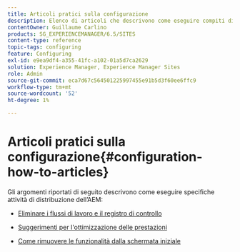 ```yaml
---
title: Articoli pratici sulla configurazione
description: Elenco di articoli che descrivono come eseguire compiti di implementazione specifici in AEM.
contentOwner: Guillaume Carlino
products: SG_EXPERIENCEMANAGER/6.5/SITES
content-type: reference
topic-tags: configuring
feature: Configuring
exl-id: e9ea9df4-a355-41fc-a102-01a5d7ca2629
solution: Experience Manager, Experience Manager Sites
role: Admin
source-git-commit: eca7d67c564501225997455e91b5d3f60ee6ffc9
workflow-type: tm+mt
source-wordcount: '52'
ht-degree: 1%

---
```


# Articoli pratici sulla configurazione{#configuration-how-to-articles}

Gli argomenti riportati di seguito descrivono come eseguire specifiche attività di distribuzione dell’AEM:

<!--
* [How to Use the Log Viewer](https://helpx.adobe.com/experience-manager/kb/logsviewer.html)
-->

* [Eliminare i flussi di lavoro e il registro di controllo](https://experienceleague.adobe.com/en/docs/experience-cloud-kcs/kbarticles/ka-24590)

* [Suggerimenti per l&#39;ottimizzazione delle prestazioni](https://experienceleague.adobe.com/docs/experience-manager-65/deploying/configuring/configuring-performance.html?lang=it)

* [Come rimuovere le funzionalità dalla schermata iniziale](/help/sites-developing/customizing-the-welcome-console.md)

<!--
* [How to Turn Off the Location Tracker Feature](https://helpx.adobe.com/experience-manager/kb/turn-off-geolocation.html)
-->